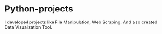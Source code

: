 # Python-projects
I developed projects like File Manipulation, Web Scraping. And also created Data Visualization Tool.
